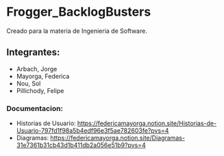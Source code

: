 # Frogger_BacklogBusters
Creado para la materia de Ingenieria de Software.

## Integrantes:  
  * Arbach, Jorge  
  * Mayorga, Federica  
  * Nou, Sol  
  * Pillichody, Felipe  

### Documentacion:
  * Historias de Usuario: https://federicamayorga.notion.site/Historias-de-Usuario-797fd1f98a5b4edf96e3f5ae782603fe?pvs=4
  * Diagramas: https://federicamayorga.notion.site/Diagramas-31e7361b31cb43d1b411db2a056e51b9?pvs=4
